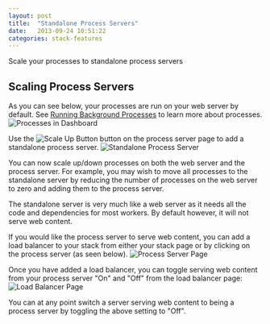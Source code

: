 ```yaml
---
layout: post
title:  "Standalone Process Servers"
date:   2013-09-24 10:51:22
categories: stack-features
---
```


<p class="lead">Scale your processes to standalone process servers</p>

## Scaling Process Servers
As you can see below, your processes are run on your web server by default. See [Running Background Processes](/help/proc_files) to learn more about processes.
![Processes in Dashboard](http://cdn.cloud66.com.s3.amazonaws.com/images/help/processes_page.png)

Use the ![Scale Up Button](http://cdn.cloud66.com.s3.amazonaws.com/images/help/scale_up_button.png) button on the process server page to add a standalone process server.
![Standalone Process Server](http://cdn.cloud66.com.s3.amazonaws.com/images/help/standalone_process_server.png)

You can now scale up/down processes on both the web server and the process server. For example, you may wish to move all processes to the standalone server by reducing the number of processes on the web server to zero and adding them to the process server.

The standalone server is very much like a web server as it needs all the code and dependencies for most workers. By default however, it will not serve web content.

If you would like the process server to serve web content, you can add a load balancer to your stack from either your stack page or by clicking on the process server (as seen below).
![Process Server Page](http://cdn.cloud66.com.s3.amazonaws.com/images/help/process_server_page.png)

Once you have added a load balancer, you can toggle serving web content from your process server "On" and "Off" from the load balancer page:
![Load Balancer Page](http://cdn.cloud66.com.s3.amazonaws.com/images/help/load_balancer_page.png)

You can at any point switch a server serving web content to being a process server by toggling the above setting to "Off".





